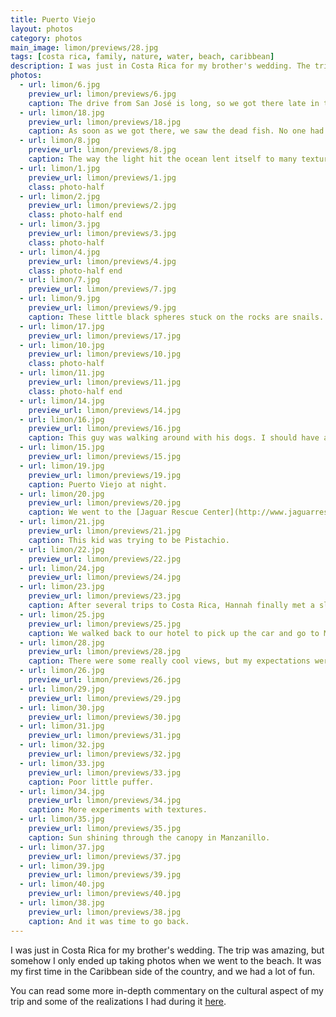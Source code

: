 ```yaml
---
title: Puerto Viejo
layout: photos
category: photos
main_image: limon/previews/28.jpg
tags: [costa rica, family, nature, water, beach, caribbean]
description: I was just in Costa Rica for my brother's wedding. The trip was amazing, but somehow I only ended up taking photos when we went to the beach. It was my first time in the Caribbean side of the country, and we had a lot of fun.
photos:
  - url: limon/6.jpg
    preview_url: limon/previews/6.jpg
    caption: The drive from San José is long, so we got there late in the afternoon, just in time for a sunset walk along the beach.
  - url: limon/18.jpg
    preview_url: limon/previews/18.jpg
    caption: As soon as we got there, we saw the dead fish. No one had an explanation, but hundreds if not thousands of these little puffers were all over the coast.
  - url: limon/8.jpg
    preview_url: limon/previews/8.jpg
    caption: The way the light hit the ocean lent itself to many texture experiments.
  - url: limon/1.jpg
    preview_url: limon/previews/1.jpg
    class: photo-half
  - url: limon/2.jpg
    preview_url: limon/previews/2.jpg
    class: photo-half end
  - url: limon/3.jpg
    preview_url: limon/previews/3.jpg
    class: photo-half
  - url: limon/4.jpg
    preview_url: limon/previews/4.jpg
    class: photo-half end
  - url: limon/7.jpg
    preview_url: limon/previews/7.jpg
  - url: limon/9.jpg
    preview_url: limon/previews/9.jpg
    caption: These little black spheres stuck on the rocks are snails. They are all over the place.
  - url: limon/17.jpg
    preview_url: limon/previews/17.jpg
  - url: limon/10.jpg
    preview_url: limon/previews/10.jpg
    class: photo-half
  - url: limon/11.jpg
    preview_url: limon/previews/11.jpg
    class: photo-half end
  - url: limon/14.jpg
    preview_url: limon/previews/14.jpg
  - url: limon/16.jpg
    preview_url: limon/previews/16.jpg
    caption: This guy was walking around with his dogs. I should have asked him for a portrait.
  - url: limon/15.jpg
    preview_url: limon/previews/15.jpg
  - url: limon/19.jpg
    preview_url: limon/previews/19.jpg
    caption: Puerto Viejo at night.
  - url: limon/20.jpg
    preview_url: limon/previews/20.jpg
    caption: We went to the [Jaguar Rescue Center](http://www.jaguarrescue.foundation/) and met Pistachio. Ironically, they have no jaguars.
  - url: limon/21.jpg
    preview_url: limon/previews/21.jpg
    caption: This kid was trying to be Pistachio.
  - url: limon/22.jpg
    preview_url: limon/previews/22.jpg
  - url: limon/24.jpg
    preview_url: limon/previews/24.jpg
  - url: limon/23.jpg
    preview_url: limon/previews/23.jpg
    caption: After several trips to Costa Rica, Hannah finally met a sloth. After crying when she saw one through binoculars last time, being 10 feet away from this guy and slightly freaking out didn't seem that emotional.
  - url: limon/25.jpg
    preview_url: limon/previews/25.jpg
    caption: We walked back to our hotel to pick up the car and go to Manzanillo.
  - url: limon/28.jpg
    preview_url: limon/previews/28.jpg
    caption: There were some really cool views, but my expectations were also very high. Overall, I think it is more worth it to visit [Manuel Antonio](https://en.wikipedia.org/wiki/Manuel_Antonio_National_Park), on the Pacific coast, than the Southern Caribbean.
  - url: limon/26.jpg
    preview_url: limon/previews/26.jpg
  - url: limon/29.jpg
    preview_url: limon/previews/29.jpg
  - url: limon/30.jpg
    preview_url: limon/previews/30.jpg
  - url: limon/31.jpg
    preview_url: limon/previews/31.jpg
  - url: limon/32.jpg
    preview_url: limon/previews/32.jpg
  - url: limon/33.jpg
    preview_url: limon/previews/33.jpg
    caption: Poor little puffer.
  - url: limon/34.jpg
    preview_url: limon/previews/34.jpg
    caption: More experiments with textures.
  - url: limon/35.jpg
    preview_url: limon/previews/35.jpg
    caption: Sun shining through the canopy in Manzanillo.
  - url: limon/37.jpg
    preview_url: limon/previews/37.jpg
  - url: limon/39.jpg
    preview_url: limon/previews/39.jpg
  - url: limon/40.jpg
    preview_url: limon/previews/40.jpg
  - url: limon/38.jpg
    preview_url: limon/previews/38.jpg
    caption: And it was time to go back.
---
```


I was just in Costa Rica for my brother's wedding. The trip was amazing, but somehow I only ended up taking photos when we went to the beach. It was my first time in the Caribbean side of the country, and we had a lot of fun.

You can read some more in-depth commentary on the cultural aspect of my trip and some of the realizations I had during it [here](/articles/2017/11/29/cr/).